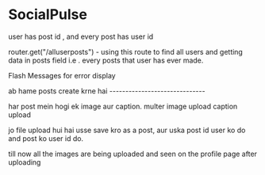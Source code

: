 # SocialPulse


user has post id , and every post has user id

router.get("/alluserposts") - using this route to find all users and getting data in posts field i.e . every posts that user has ever made.


Flash Messages for error display


ab hame posts create krne hai ------------------------------

har post mein hogi ek image aur caption.
multer
image upload
caption upload

jo file upload hui hai usse save kro as a post, aur uska post id user ko do and post ko user id do.

till now all the images are being uploaded and seen on the profile page after uploading